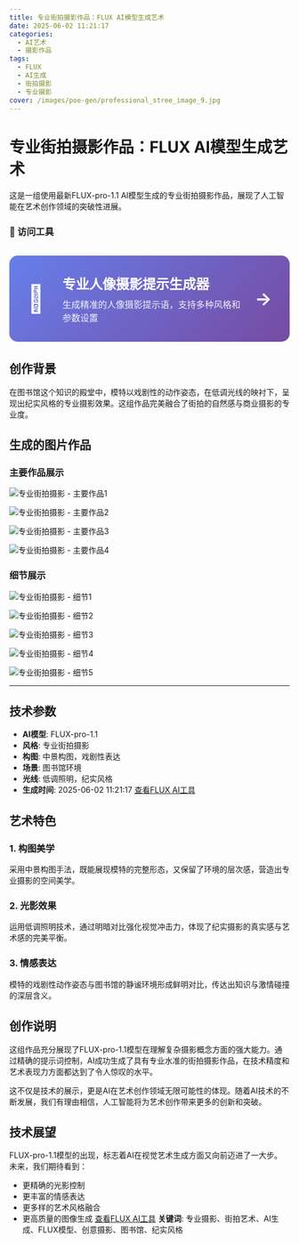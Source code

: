 ```yaml
---
title: 专业街拍摄影作品：FLUX AI模型生成艺术
date: 2025-06-02 11:21:17
categories:
  - AI艺术
  - 摄影作品
tags:
  - FLUX
  - AI生成
  - 街拍摄影
  - 专业摄影
cover: /images/poe-gen/professional_stree_image_9.jpg
---
```


# 专业街拍摄影作品：FLUX AI模型生成艺术

这是一组使用最新FLUX-pro-1.1 AI模型生成的专业街拍摄影作品，展现了人工智能在艺术创作领域的突破性进展。

### 🔗 访问工具

<div class="tool-link-container">
    <a href="/tools/photography-prompt-generator.html" class="tool-link" target="_blank">
        <div class="tool-card">
            <div class="tool-icon">📸</div>
            <div class="tool-info">
                <h3>专业人像摄影提示生成器</h3>
                <p>生成精准的人像摄影提示语，支持多种风格和参数设置</p>
            </div>
            <div class="tool-arrow">→</div>
        </div>
    </a>
</div>

## 创作背景

在图书馆这个知识的殿堂中，模特以戏剧性的动作姿态，在低调光线的映衬下，呈现出纪实风格的专业摄影效果。这组作品完美融合了街拍的自然感与商业摄影的专业度。

## 生成的图片作品

### 主要作品展示

![专业街拍摄影 - 主要作品1](/images/poe-gen/professional_comme_image_1.jpg)

![专业街拍摄影 - 主要作品2](/images/poe-gen/professional_comme_image_2.jpg)

![专业街拍摄影 - 主要作品3](/images/poe-gen/professional_comme_image_3.jpg)

![专业街拍摄影 - 主要作品4](/images/poe-gen/professional_comme_image_4.jpg)

### 细节展示

![专业街拍摄影 - 细节1](/images/poe-gen/professional_stree_image_9.jpg)

![专业街拍摄影 - 细节2](/images/poe-gen/professional_stree_image_10.jpg)

![专业街拍摄影 - 细节3](/images/poe-gen/professional_stree_image_21.jpg)

![专业街拍摄影 - 细节4](/images/poe-gen/professional_stree_image_22.jpg)

![专业街拍摄影 - 细节5](/images/poe-gen/professional_stree_image_23.jpg)

---

## 技术参数

- **AI模型**: FLUX-pro-1.1
- **风格**: 专业街拍摄影
- **构图**: 中景构图，戏剧性表达
- **场景**: 图书馆环境
- **光线**: 低调照明，纪实风格
- **生成时间**: 2025-06-02 11:21:17
[查看FLUX AI工具](/tools)

## 艺术特色

### 1. 构图美学
采用中景构图手法，既能展现模特的完整形态，又保留了环境的层次感，营造出专业摄影的空间美学。

### 2. 光影效果
运用低调照明技术，通过明暗对比强化视觉冲击力，体现了纪实摄影的真实感与艺术感的完美平衡。

### 3. 情感表达
模特的戏剧性动作姿态与图书馆的静谧环境形成鲜明对比，传达出知识与激情碰撞的深层含义。

## 创作说明

这组作品充分展现了FLUX-pro-1.1模型在理解复杂摄影概念方面的强大能力。通过精确的提示词控制，AI成功生成了具有专业水准的街拍摄影作品，在技术精度和艺术表现力方面都达到了令人惊叹的水平。

这不仅是技术的展示，更是AI在艺术创作领域无限可能性的体现。随着AI技术的不断发展，我们有理由相信，人工智能将为艺术创作带来更多的创新和突破。

<!-- more -->

## 技术展望

FLUX-pro-1.1模型的出现，标志着AI在视觉艺术生成方面又向前迈进了一大步。未来，我们期待看到：

- 更精确的光影控制
- 更丰富的情感表达
- 更多样的艺术风格融合
- 更高质量的图像生成
[查看FLUX AI工具](/tools/)
**关键词**: 专业摄影、街拍艺术、AI生成、FLUX模型、创意摄影、图书馆、纪实风格

<style>
/* ========================================
   工具页面样式
   ======================================== */

/* 工具链接卡片 */
.tool-link-container {
    margin: 2rem 0;
}

.tool-link {
    text-decoration: none;
    color: inherit;
    display: block;
}

.tool-card {
    display: flex;
    align-items: center;
    padding: 2rem;
    background: linear-gradient(135deg, #667eea 0%, #764ba2 100%);
    border-radius: 15px;
    color: white;
    transition: transform 0.3s ease, box-shadow 0.3s ease;
    margin-bottom: 1rem;
}

.tool-card:hover {
    transform: translateY(-5px);
    box-shadow: 0 10px 30px rgba(102, 126, 234, 0.3);
}

.tool-icon {
    font-size: 3rem;
    margin-right: 2rem;
}

.tool-info {
    flex: 1;
}

.tool-info h3 {
    margin: 0 0 0.5rem 0;
    font-size: 1.5rem;
    font-weight: 700;
}

.tool-info p {
    margin: 0;
    opacity: 0.9;
    font-size: 1rem;
}

.tool-arrow {
    font-size: 2rem;
    font-weight: bold;
    margin-left: 1rem;
    transition: transform 0.3s ease;
}

.tool-card:hover .tool-arrow {
    transform: translateX(5px);
}
</style>